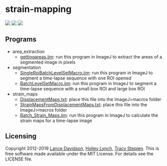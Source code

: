 # strain-mapping

<a href="https://github.com/tstepien/strain-mapping/"><img src="https://img.shields.io/badge/GitHub-tstepien%2Fstrain--mapping-blue.svg" /></a> <a href="https://doi.org/10.1101/460774"><img src="https://img.shields.io/badge/bioRxiv-460774-orange.svg" /></a> <a href="LICENSE"><img src="https://img.shields.io/badge/license-MIT-blue.svg" /></a>

## Programs

+ area_extraction
  + [gettingareas.ijm](area_extraction/gettingareas.ijm): run this program in ImageJ to extract the areas of a segmented image in pixels
+ segmentation
  + [SingleRoiBatchLevelSetMacro.ijm](segmentation/SingleRoiBatchLevelSetMacro.ijm): run this program in ImageJ to segment a time-lapse sequence with one ROI opened
  + [BatchLevelSetMacro.ijm](segmentation/BatchLevelSetMacro.ijm): run this program in ImageJ to segment a time-lapse sequence with a small box ROI and large box ROI
+ strain_maps
  + [DisplacementMaps.txt](strain_maps/DisplacementMaps.txt): place this file into the ImageJ>macros folder
  + [StrainMapsFromDisplacementMaps.txt](strain_maps/StrainMapsFromDisplacementMaps.txt): place this file into the ImageJ>macros folder
  + [Batch_Strain_Maps.ijm](strain_maps/Batch_Strain_Maps.ijm): run this program in ImageJ to calculate the strain maps for a time-lapse image

## Licensing
Copyright 2012-2019 [Lance Davidson](http://github.com/ladavidson/), [Holley Lynch](http://github.com/helynch), [Tracy Stepien](http://github.com/tstepien/).  This is free software made available under the MIT License. For details see the LICENSE file.
